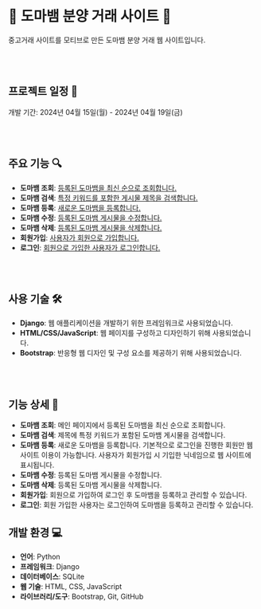 # 🦎 도마뱀 분양 거래 사이트 🦎

중고거래 사이트를 모티브로 만든 도마뱀 분양 거래 웹 사이트입니다.

<br/>
<br/>

## 프로젝트 일정 📅
개발 기간: 2024년 04월 15일(월) - 2024년 04월 19일(금)

<br/>
<br/>

## 주요 기능 🔍

- **도마뱀 조회**: [등록된 도마뱀을 최신 순으로 조회합니다.](https://github.com/leejinwon012/Sparta-Market/tree/main/products)
- **도마뱀 검색**: [특정 키워드를 포함한 게시물 제목을 검색합니다.](https://github.com/leejinwon012/Sparta-Market/blob/main/products/templates/product_search_result.html)
- **도마뱀 등록**: [새로운 도마뱀을 등록합니다.](https://github.com/leejinwon012/Sparta-Market/tree/main/products#L34)
- **도마뱀 수정**: [등록된 도마뱀 게시물을 수정합니다.](https://github.com/leejinwon012/Sparta-Market/tree/main/products#L48)
- **도마뱀 삭제**: [등록된 도마뱀 게시물을 삭제합니다.](https://github.com/leejinwon012/Sparta-Market/tree/main/products#L67)
- **회원가입**: [사용자가 회원으로 가입합니다.](https://github.com/leejinwon012/Sparta-Market/tree/main/accounts)
- **로그인**: [회원으로 가입한 사용자가 로그인합니다.](https://github.com/leejinwon012/Sparta-Market/tree/main/accounts)
<br/>
<br/>

## 사용 기술 🛠️
- **Django**: 웹 애플리케이션을 개발하기 위한 프레임워크로 사용되었습니다.
- **HTML/CSS/JavaScript**: 웹 페이지를 구성하고 디자인하기 위해 사용되었습니다.
- **Bootstrap**: 반응형 웹 디자인 및 구성 요소를 제공하기 위해 사용되었습니다.

<br/>
<br/>

## 기능 상세 🚀
- **도마뱀 조회**: 메인 페이지에서 등록된 도마뱀을 최신 순으로 조회합니다.
- **도마뱀 검색**: 제목에 특정 키워드가 포함된 도마뱀 게시물을 검색합니다.
- **도마뱀 등록**: 새로운 도마뱀을 등록합니다. 기본적으로 로그인을 진행한 회원만 웹 사이트 이용이 가능합니다. 사용자가 회원가입 시 기입한 닉네임으로 웹 사이트에 표시됩니다.
- **도마뱀 수정**: 등록된 도마뱀 게시물을 수정합니다.
- **도마뱀 삭제**: 등록된 도마뱀 게시물을 삭제합니다.
- **회원가입**: 회원으로 가입하여 로그인 후 도마뱀을 등록하고 관리할 수 있습니다.
- **로그인**: 회원 가입한 사용자는 로그인하여 도마뱀을 등록하고 관리할 수 있습니다.

## 개발 환경 💻
- **언어**: Python
- **프레임워크**: Django
- **데이터베이스**: SQLite
- **웹 기술**: HTML, CSS, JavaScript
- **라이브러리/도구**: Bootstrap, Git, GitHub
